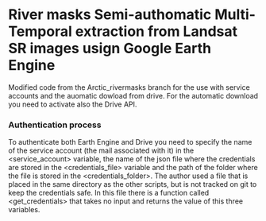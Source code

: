 # River masks Semi-authomatic Multi-Temporal extraction from Landsat SR images usign Google Earth Engine

Modified code from the Arctic_rivermasks branch for the use with service accounts and the auomatic dowload from drive.
For the automatic download you need to activate also the Drive API.

### Authentication process
To authenticate both Earth Engine and Drive you need to specify the name of the service account (the mail associated with it) in the <service_account> variable, the name of the json file where the credentials are stored in the <credentials_file> variable and the path of the folder where the file is stored in the <credentials_folder>. The author used a file that is placed in the same directory as the other scripts, but is not tracked on git to keep the credentials safe. In this file there is a function called <get_credentials> that takes no input and returns the value of this three variables.